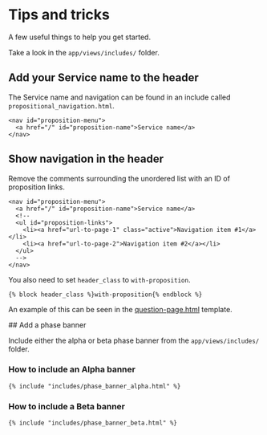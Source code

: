 # Tips and tricks

A few useful things to help you get started.

Take a look in the `app/views/includes/` folder.

## Add your Service name to the header

The Service name and navigation can be found in an include called `propositional_navigation.html`.

    <nav id="proposition-menu">
      <a href="/" id="proposition-name">Service name</a>
    </nav>

## Show navigation in the header

Remove the comments surrounding the unordered list with an ID of proposition links.

    <nav id="proposition-menu">
      <a href="/" id="proposition-name">Service name</a>
      <!--
      <ul id="proposition-links">
        <li><a href="url-to-page-1" class="active">Navigation item #1</a></li>
        <li><a href="url-to-page-2">Navigation item #2</a></li>
      </ul>
      -->
    </nav>

You also need to set `header_class` to `with-proposition`.

    {% block header_class %}with-proposition{% endblock %}

An example of this can be seen in the [question-page.html](../app/views/examples/question-page.html) template.

## Add a phase banner

Include either the alpha or beta phase banner from the `app/views/includes/` folder.

### How to include an Alpha banner

    {% include "includes/phase_banner_alpha.html" %}

### How to include a Beta banner

    {% include "includes/phase_banner_beta.html" %}


